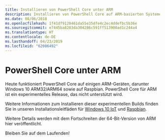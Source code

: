 ```yaml
---
title: Installieren von PowerShell Core unter ARM
description: Installieren von PowerShell Core auf ARM-basierten Systemen
ms.date: 08/06/2018
ms.openlocfilehash: 1f41df9120461da55e35dfe4c2ec4ddefbc5b36e
ms.sourcegitcommit: e7445ba8203da304286c591ff513900ad1c244a4
ms.translationtype: HT
ms.contentlocale: de-DE
ms.lasthandoff: 04/23/2019
ms.locfileid: "62086492"
---
```

# <a name="powershell-core-on-arm"></a>PowerShell Core unter ARM

Heute funktioniert PowerShell Core auf einigen ARM-Geräten, darunter Windows 10 ARM32/ARM64 sowie auf Raspbian.
PowerShell Core für ARM ist ein experimentelles Release, das nicht unterstützt wird.

Weitere Informationen zum Installieren dieser experimentellen Builds finden Sie in unseren Installationsleitfäden für [Windows 10 IoT](installing-powershell-core-on-windows.md#deploying-on-windows-iot) und [Raspbian](installing-powershell-core-on-linux.md#raspbian).

Weitere Details werden mit dem Fortschreiten der 64-Bit-Version von ARM hier veröffentlicht.

Bleiben Sie auf dem Laufenden!
